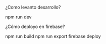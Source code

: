 ¿Como levanto desarrollo?

npm run dev

¿Cómo deployo en firebase?

npm run build
npm run export
firebase deploy